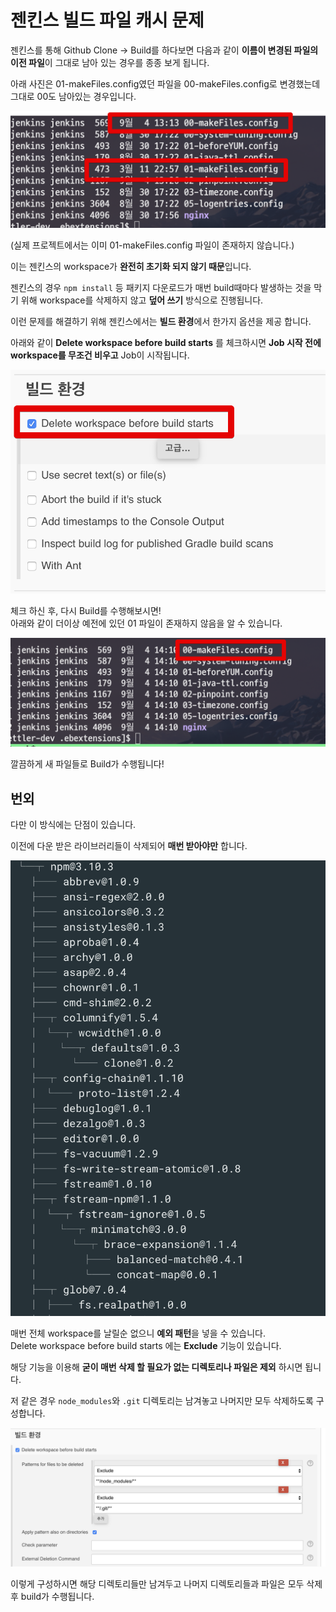 # 젠킨스 빌드 파일 캐시 문제

젠킨스를 통해 Github Clone -> Build를 하다보면 다음과 같이 **이름이 변경된 파일의 이전 파일**이 그대로 남아 있는 경우를 종종 보게 됩니다.  
  
아래 사진은 01-makeFiles.config였던 파일을 00-makeFiles.config로 변경했는데 그대로 00도 남아있는 경우입니다.

![1](./images/1.png)

(실제 프로젝트에서는 이미 01-makeFiles.config 파일이 존재하지 않습니다.)  
  
이는 젠킨스의 workspace가 **완전히 초기화 되지 않기 때문**입니다.  
  
젠킨스의 경우 ```npm install``` 등 패키지 다운로드가 매번 build때마다 발생하는 것을 막기 위해 workspace를 삭제하지 않고 **덮어 쓰기** 방식으로 진행됩니다.  

이런 문제를 해결하기 위해 젠킨스에서는 **빌드 환경**에서 한가지 옵션을 제공 합니다.  
  
아래와 같이 **Delete workspace before build starts** 를 체크하시면 **Job 시작 전에 workspace를 무조건 비우고** Job이 시작됩니다.

![2](./images/2.png)

체크 하신 후, 다시 Build를 수행해보시면!  
아래와 같이 더이상 예전에 있던 01 파일이 존재하지 않음을 알 수 있습니다.  

![3](./images/3.png)

깔끔하게 새 파일들로 Build가 수행됩니다!  

## 번외

다만 이 방식에는 단점이 있습니다.  
  
이전에 다운 받은 라이브러리들이 삭제되어 **매번 받아야만** 합니다.  

![4](./images/4.png)

매번 전체 workspace를 날릴순 없으니 **예외 패턴**을 넣을 수 있습니다.  
Delete workspace before build starts 에는 **Exclude** 기능이 있습니다.  
  
해당 기능을 이용해 **굳이 매번 삭제 할 필요가 없는 디렉토리나 파일은 제외** 하시면 됩니다.  
  
저 같은 경우 ```node_modules```와 ```.git``` 디렉토리는 남겨놓고 나머지만 모두 삭제하도록 구성합니다.

![5](./images/5.png)

이렇게 구성하시면 해당 디렉토리들만 남겨두고 나머지 디렉토리들과 파일은 모두 삭제후 build가 수행됩니다.



